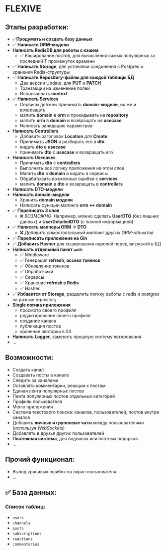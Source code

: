 # FLEXIVE 

## Этапы разработки:
- ✅**Продумать и создать базу данных**
- ✅ **Написать ORM-модели**
- **Написать RedisDB для работы с кэшем**
    - ✅ Кэширование постов, для вычисления самых популярных за последний T промежуток времени
- ✅ **Написать Storage**, для установки соединения с Postgres и хранения Redis-структуры
- ✅ **Написать Repository-файлы для каждой таблицы БД**
    - Две версии Update: для **PUT** и **PATCH**
    - Транзакции на изменение полей
    - Использовать **context**
- ✅ **Написать Services**
    - Сервисы должны принимать **domain-модели**, их же и возвращать
    - мапить **domain** в **orm** и прокидывать на **repository**
    - мапить **orm** в **domain** и возвращать на **usecase**
    - Написать валидацию параметров
-  **Написать Controllers**
    - Добавить заголовок **Location** для **Create**
    - Принимать **JSON** и разбирать его в **dto**
    - кидать **dto** в **usecase**
    - принимать **dto** с **usecase** и возвращать его
- **Написать Usecases**
    - Принимать **dto** с **controllers**
    - Выполнять все логику приложения на этом слое
    - Мапить **dto** в **domain** и кидать в сервисы
    - Обрабатывать возможные ошибки с **services**
    - мапить **domain** в **dto** и возвращать в **controllers**
- **Написать DTO-модели**
- **Написать domain-модели**
    - Хранить **domain модели** 
    - Написать функции мапинга **orm <-> domain** 
- ✅ **Переписать 3 слоя**
    - ❌ *ВОЗМОЖНО:* Например, можно сделать **UserDTO** (без лишних данных) и **UserDetailedDTO** (с полной информацией)
- ✅ **Написать мапперы ORM → DTO**
    - ❌ *Добавить самостоятельный маппинг других ORM-объектов*
- ✅ **Переписать приложение на Gin**
- ✅ **Добавить Hasher** для хеширования паролей перед загрузкой в БД
- **Написать отдельный пакет `auth`**
    - ✅ Middleware
    - ✅ Генерация **refresh, access токенов**
    - ✅ Обновление токенов
    - ✅ Обработчики
    - ✅ Сервисы
    - ✅ Хранение **refresh в Redis**
    - ✅ Hasher
- ✅ **Избавится от Storage**, разделить логику работы с redis и postgres на разные repository
- **Single логика приложения**
    - просмотр своего профиля
    - редактирование своего профиля
    - создание канала
    - публикация постов
    - хранение аватарки в S3
- **Написать Logger**, заменить прошлую систему логирования
- ...

## Возможности:
- Создать канал
- Создавать посты в канале
- Следить за каналами
- Оставлять комментарии, реакции к постам
- Единая лента популярных постов
- Лента популярных постов отдельных категорий
- Профиль пользователя
- Меню приложения
- Система текстового поиска: каналов, пользователей, постов внутри каналов
- Добавить **личные и групповые чаты** между пользователями (*используя WebSockets*)
- Добавлять в друзья других пользователей
- **Платежная система**, для подписок или платных подарков
- ...

## Прочий функционал:
- Вывод красивых ошибок на экран пользователя
- ...

## ✅ База данных:
### **Список таблиц:**
- `users`
- `channels`
- `posts`
- `subscriptions`
- `reactions`
- `commentaries`

